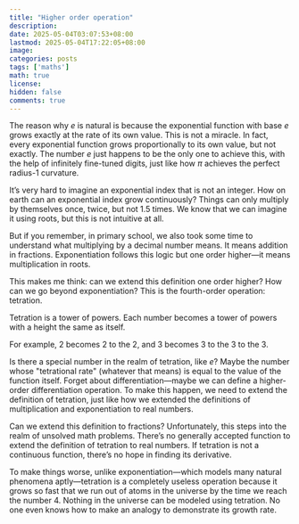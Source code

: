 ```yaml
---
title: "Higher order operation"
description: 
date: 2025-05-04T03:07:53+08:00
lastmod: 2025-05-04T17:22:05+08:00
image: 
categories: posts
tags: ['maths']
math: true
license: 
hidden: false
comments: true
---
```


The reason why *e* is natural is because the exponential function with base *e* grows exactly at the rate of its own value. This is not a miracle. In fact, every exponential function grows proportionally to its own value, but not exactly. The number *e* just happens to be the only one to achieve this, with the help of infinitely fine-tuned digits, just like how *π* achieves the perfect radius-1 curvature.  

It’s very hard to imagine an exponential index that is not an integer. How on earth can an exponential index grow continuously? Things can only multiply by themselves once, twice, but not 1.5 times. We know that we can imagine it using roots, but this is not intuitive at all.  

But if you remember, in primary school, we also took some time to understand what multiplying by a decimal number means. It means addition in fractions. Exponentiation follows this logic but one order higher—it means multiplication in roots.  

This makes me think: can we extend this definition one order higher? How can we go beyond exponentiation? This is the fourth-order operation: tetration.  

Tetration is a tower of powers. Each number becomes a tower of powers with a height the same as itself.  

For example, 2 becomes 2 to the 2, and 3 becomes 3 to the 3 to the 3.  

Is there a special number in the realm of tetration, like *e*? Maybe the number whose "tetrational rate" (whatever that means) is equal to the value of the function itself. Forget about differentiation—maybe we can define a higher-order differentiation operation. To make this happen, we need to extend the definition of tetration, just like how we extended the definitions of multiplication and exponentiation to real numbers.  

Can we extend this definition to fractions? Unfortunately, this steps into the realm of unsolved math problems. There’s no generally accepted function to extend the definition of tetration to real numbers. If tetration is not a continuous function, there’s no hope in finding its derivative.  

To make things worse, unlike exponentiation—which models many natural phenomena aptly—tetration is a completely useless operation because it grows so fast that we run out of atoms in the universe by the time we reach the number 4. Nothing in the universe can be modeled using tetration. No one even knows how to make an analogy to demonstrate its growth rate.  


